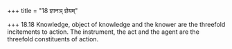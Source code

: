 +++
title = "18 ज्ञानञ् ज्ञेयम्"

+++
18.18 Knowledge, object of knowledge and the knower are the threefold
incitements to action. The instrument, the act and the agent are the
threefold constituents of action.
